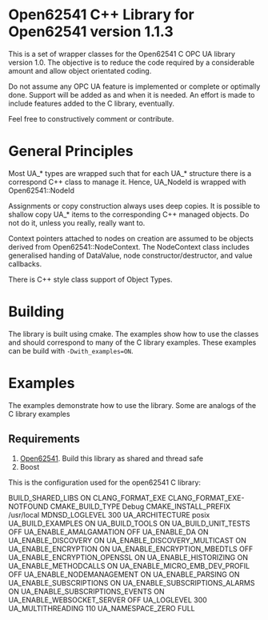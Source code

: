 # Open62541 C++ Library for Open62541 version 1.1.3

This is a set of wrapper classes for the Open62541 C OPC UA library version 1.0. The objective is to reduce the code 
required by a considerable amount and allow object orientated coding.

Do not assume any OPC UA feature is implemented or complete or optimally done. Support will be added as and when 
it is needed. An effort is made to include features added to the C library, eventually.

Feel free to constructively comment or contribute.

# General Principles

Most UA_* types are wrapped such that for each UA_* structure there is a correspond C++ class to manage it. Hence,
UA_NodeId is wrapped with Open62541::NodeId

Assignments or copy construction always uses deep copies. It is possible to shallow copy UA_* items to the 
corresponding C++ managed objects. Do not do it, unless you really, really want to.

Context pointers attached to nodes on creation are assumed to be objects derived from Open62541::NodeContext. The 
NodeContext class includes generalised handing of DataValue, node constructor/destructor, and value callbacks.

There is C++ style class support of Object Types.

# Building

The library is built using cmake. The examples show how to use the classes and should correspond to many of the C 
library examples. These examples can be build with `-Dwith_examples=ON`.

# Examples

The examples demonstrate how to use the library.  Some are analogs of the C library examples

## Requirements

1.  [Open62541](https://github.com/open62541/open62541). Build this library as shared and thread safe
2.  Boost

This is the configuration used for the open62541 C library:

BUILD_SHARED_LIBS                ON
 CLANG_FORMAT_EXE                 CLANG_FORMAT_EXE-NOTFOUND
 CMAKE_BUILD_TYPE                 Debug
 CMAKE_INSTALL_PREFIX             /usr/local
 MDNSD_LOGLEVEL                   300
 UA_ARCHITECTURE                  posix
 UA_BUILD_EXAMPLES                ON
 UA_BUILD_TOOLS                   ON
 UA_BUILD_UNIT_TESTS              OFF
 UA_ENABLE_AMALGAMATION           OFF
 UA_ENABLE_DA                     ON
 UA_ENABLE_DISCOVERY              ON
 UA_ENABLE_DISCOVERY_MULTICAST    ON
 UA_ENABLE_ENCRYPTION             ON
 UA_ENABLE_ENCRYPTION_MBEDTLS     OFF
 UA_ENABLE_ENCRYPTION_OPENSSL     ON
 UA_ENABLE_HISTORIZING            ON
 UA_ENABLE_METHODCALLS            ON
 UA_ENABLE_MICRO_EMB_DEV_PROFIL   OFF
 UA_ENABLE_NODEMANAGEMENT         ON
 UA_ENABLE_PARSING                ON
 UA_ENABLE_SUBSCRIPTIONS          ON
 UA_ENABLE_SUBSCRIPTIONS_ALARMS   ON
 UA_ENABLE_SUBSCRIPTIONS_EVENTS   ON
 UA_ENABLE_WEBSOCKET_SERVER       OFF
 UA_LOGLEVEL                      300
 UA_MULTITHREADING                110
 UA_NAMESPACE_ZERO                FULL
